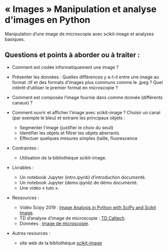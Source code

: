 # « Images » Manipulation et analyse d'images en Python

Manipulation d’une image de microscopie avec scikit-image et analyses basiques.
  
## Questions et points à aborder ou à traiter :  

- Comment est codée informatiquement une image ?  
- Présenter les données : Quelles différences y a-t-il entre une image au format .tif et des formats d’images plus communs comme le .jpeg ? Quel intérêt d’utiliser le premier format en microscopie ?  
- Comment est composée l’image fournie dans comme donnée (différents canaux) ?  
- Comment ouvrir et afficher l’image avec scikit-image ?
Choisir un canal (par exemple le bleu) et extraire les principaux objets :  
    - Segmenter l’image (justifier le choix du seuil)
    - Identifier les objets et filtrer les objets aberrants  
    - Effectuer quelques mesures simples (taille, fluorescence  
    
- Contraintes : 
    - Utilisation de la bibliothèque scikit-image.  
    
- Livrables :   
    - Un notebook Jupyter (intro.ipynb) d’introduction documenté.
    - Un notebook Jupyter (demo.ipynb) de démo documenté.  
    - Une vidéo « tuto ».
- Ressources :
    - Vidéo Scipy 2019 : [Image Analysis in Python with SciPy and Scikit Image](https://www.youtube.com/watch?v=d1CIV9irQAY).
    - TD d’analyse d’image de microscopie : [TD Caltech](https://bi1.caltech.edu/code/t04_quantitative_image_processing.html).
    - Données : [Image de microscopie](https://www.google.com/url?q=https://imagej.nih.gov/ij/images/FluorescentCells.zip&sa=D&source=editors&ust=1633783812782000&usg=AOvVaw1gjAX3HNO-8Gs2sHoEkJc6).
- Autres resources :
    - site web de la bibliothèque [scikit-image](https://scikit-image.org)